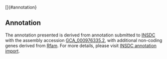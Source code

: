[]{#annotation}

Annotation
----------

The annotation presented is derived from annotation submitted to
[INSDC](http://www.insdc.org) with the assembly accession
[GCA\_000976335.2](http://www.ebi.ac.uk/ena/data/view/GCA_000976335.2),
with additional non-coding genes derived from
[Rfam](http://rfam.xfam.org/). For more details, please visit [INSDC
annotation
import](http://ensemblgenomes.org/info/data/insdc_annotation).
